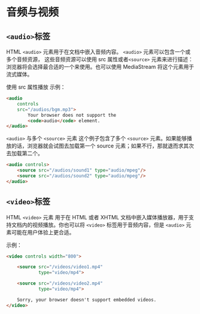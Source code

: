 # 音频与视频
## `<audio>`标签
HTML `<audio>` 元素用于在文档中嵌入音频内容。 `<audio>` 元素可以包含一个或多个音频资源， 这些音频资源可以使用 src 属性或者`<source>` 元素来进行描述：浏览器将会选择最合适的一个来使用。也可以使用 MediaStream 将这个元素用于流式媒体。

使用 src 属性播放
示例：

```html
<audio
    controls
    src="/audios/bgm.mp3">
        Your browser does not support the
        <code>audio</code> element.
</audio>
```
`<audio>` 与多个 `<source>` 元素
这个例子包含了多个 `<source>` 元素。如果能够播放的话，浏览器就会试图去加载第一个 source 元素；如果不行，那就退而求其次去加载第二个。

```html
<audio controls>
    <source src="/audios/sound1" type="audio/mpeg"/>
    <source src="/audios/sound2" type="audio/mpeg"/>
</audio>
```

## `<video>`标签
HTML `<video>` 元素 用于在 HTML 或者 XHTML 文档中嵌入媒体播放器，用于支持文档内的视频播放。你也可以将 `<video>` 标签用于音频内容，但是 `<audio>` 元素可能在用户体验上更合适。

示例：

```html
<video controls width="800">

    <source src="/videos/video1.mp4"
            type="video/mp4">

    <source src="/videos/video2.mp4"
            type="video/mp4">

    Sorry, your browser doesn't support embedded videos.
</video>
```

